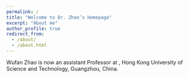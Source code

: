 ```yaml
---
permalink: /
title: "Welcome to Dr. Zhao’s Homepage"
excerpt: "About me"
author_profile: true
redirect_from: 
  - /about/
  - /about.html
---
```


Wufan Zhao is now an assistant Professor at , Hong Kong University of Science and Technology, Guangzhou, China.
